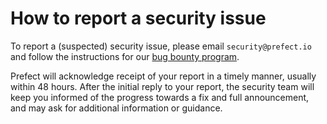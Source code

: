 # How to report a security issue

To report a (suspected) security issue, please email `security@prefect.io` and follow the instructions for our [bug bounty program](https://www.prefect.io/bug-bounty).

Prefect will acknowledge receipt of your report in a timely manner, usually within 48 hours. After the initial reply to your report, the security team will keep you informed of the progress towards a fix and full announcement, and may ask for additional information or guidance.
